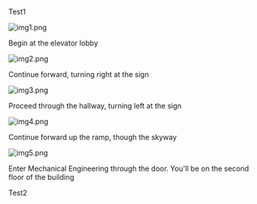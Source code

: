 Test1

![img1.png](https://prod-files-secure.s3.us-west-2.amazonaws.com/0584885e-c4c2-4889-8c08-c22ad84415bf/4ad038ac-3b68-46ec-b6f8-a9f87c5fd743/img1.png?X-Amz-Algorithm=AWS4-HMAC-SHA256&X-Amz-Content-Sha256=UNSIGNED-PAYLOAD&X-Amz-Credential=AKIAT73L2G45GO43JXI4%2F20241115%2Fus-west-2%2Fs3%2Faws4_request&X-Amz-Date=20241115T011910Z&X-Amz-Expires=3600&X-Amz-Signature=ced54707989ffb5bc0b9f99e0b2de04431757a9341d010d8a29f519c26f4ba00&X-Amz-SignedHeaders=host&x-id=GetObject)

Begin at the elevator lobby

![img2.png](https://prod-files-secure.s3.us-west-2.amazonaws.com/0584885e-c4c2-4889-8c08-c22ad84415bf/c85f8131-809f-421f-8919-6b23eac890eb/img2.png?X-Amz-Algorithm=AWS4-HMAC-SHA256&X-Amz-Content-Sha256=UNSIGNED-PAYLOAD&X-Amz-Credential=AKIAT73L2G45GO43JXI4%2F20241115%2Fus-west-2%2Fs3%2Faws4_request&X-Amz-Date=20241115T011910Z&X-Amz-Expires=3600&X-Amz-Signature=e118cce9405fa393f633e73963d006976a1f5c20967483acf5cdcc5857bc8808&X-Amz-SignedHeaders=host&x-id=GetObject)

Continue forward, turning right at the sign

![img3.png](https://prod-files-secure.s3.us-west-2.amazonaws.com/0584885e-c4c2-4889-8c08-c22ad84415bf/2809e3d1-a945-4a3d-ac04-57724f98cdcb/img3.png?X-Amz-Algorithm=AWS4-HMAC-SHA256&X-Amz-Content-Sha256=UNSIGNED-PAYLOAD&X-Amz-Credential=AKIAT73L2G45GO43JXI4%2F20241115%2Fus-west-2%2Fs3%2Faws4_request&X-Amz-Date=20241115T011910Z&X-Amz-Expires=3600&X-Amz-Signature=b1890eeb1b17afe45ab54055dfc4cb403e582c27a48756f1b52fbb51f21501a9&X-Amz-SignedHeaders=host&x-id=GetObject)

Proceed through the hallway, turning left at the sign

![img4.png](https://prod-files-secure.s3.us-west-2.amazonaws.com/0584885e-c4c2-4889-8c08-c22ad84415bf/c161786a-c0be-4dbd-8fa9-533157bc818d/img4.png?X-Amz-Algorithm=AWS4-HMAC-SHA256&X-Amz-Content-Sha256=UNSIGNED-PAYLOAD&X-Amz-Credential=AKIAT73L2G45GO43JXI4%2F20241115%2Fus-west-2%2Fs3%2Faws4_request&X-Amz-Date=20241115T011910Z&X-Amz-Expires=3600&X-Amz-Signature=f21f95b6a91701f1c70b23d40ae6c4b4d4b5f7ad398bc2822a7c39e7a2852a2e&X-Amz-SignedHeaders=host&x-id=GetObject)

Continue forward up the ramp, though the skyway

![img5.png](https://prod-files-secure.s3.us-west-2.amazonaws.com/0584885e-c4c2-4889-8c08-c22ad84415bf/0e7e2159-1bad-492f-be3c-d6e5c7e77bfa/img5.png?X-Amz-Algorithm=AWS4-HMAC-SHA256&X-Amz-Content-Sha256=UNSIGNED-PAYLOAD&X-Amz-Credential=AKIAT73L2G45GO43JXI4%2F20241115%2Fus-west-2%2Fs3%2Faws4_request&X-Amz-Date=20241115T011910Z&X-Amz-Expires=3600&X-Amz-Signature=e4b398da46f406e28a54b67dce3e6385078f3527d91a778cefa94e2ee2d162be&X-Amz-SignedHeaders=host&x-id=GetObject)

Enter Mechanical Engineering through the door. You'll be on the second floor of the building

Test2

